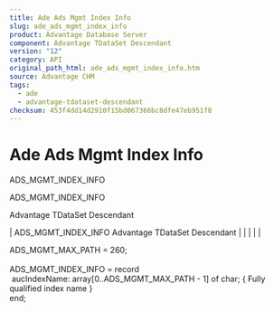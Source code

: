 ```yaml
---
title: Ade Ads Mgmt Index Info
slug: ade_ads_mgmt_index_info
product: Advantage Database Server
component: Advantage TDataSet Descendant
version: "12"
category: API
original_path_html: ade_ads_mgmt_index_info.htm
source: Advantage CHM
tags:
  - ade
  - advantage-tdataset-descendant
checksum: 453f4dd14d2910f15bd067366bc8dfe47eb951f8
---
```


# Ade Ads Mgmt Index Info

ADS\_MGMT\_INDEX\_INFO

ADS\_MGMT\_INDEX\_INFO

Advantage TDataSet Descendant

| ADS\_MGMT\_INDEX\_INFO  Advantage TDataSet Descendant |  |  |  |  |

ADS\_MGMT\_MAX\_PATH = 260;  
   
ADS\_MGMT\_INDEX\_INFO = record  
  aucIndexName: array[0..ADS\_MGMT\_MAX\_PATH - 1] of char; { Fully qualified index name }   
end;
